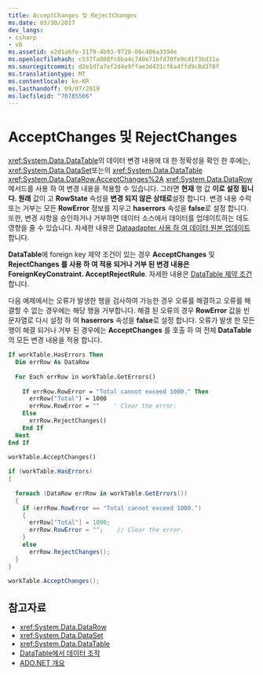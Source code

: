 ```yaml
---
title: AcceptChanges 및 RejectChanges
ms.date: 03/30/2017
dev_langs:
- csharp
- vb
ms.assetid: e2d1a6fe-31f9-4b83-9728-06c406a3394e
ms.openlocfilehash: c537fa808fc6ba4c740e71bfd70fe9cd1f3bd31a
ms.sourcegitcommit: d2e1dfa7ef2d4e9ffae3d431cf6a4ffd9c8d378f
ms.translationtype: MT
ms.contentlocale: ko-KR
ms.lasthandoff: 09/07/2019
ms.locfileid: "70785566"
---
```

# <a name="acceptchanges-and-rejectchanges"></a>AcceptChanges 및 RejectChanges
<xref:System.Data.DataTable>의 데이터 변경 내용에 대 한 정확성을 확인 한 후에는, <xref:System.Data.DataSet>또는의 <xref:System.Data.DataTable> <xref:System.Data.DataRow.AcceptChanges%2A> <xref:System.Data.DataRow>메서드를 사용 하 여 변경 내용을 적용할 수 있습니다. 그러면 **현재** 행 값 **이로 설정 됩니다. 원래** 값이 고 **RowState** 속성을 **변경 되지 않은 상태로**설정 합니다. 변경 내용 수락 또는 거부는 모든 **RowError** 정보를 지우고 **haserrors** 속성을 **false**로 설정 합니다. 또한, 변경 사항을 승인하거나 거부하면 데이터 소스에서 데이터를 업데이트하는 데도 영향을 줄 수 있습니다. 자세한 내용은 [Dataadapter 사용 하 여 데이터 원본 업데이트](../updating-data-sources-with-dataadapters.md)합니다.  
  
 **DataTable**에 foreign key 제약 조건이 있는 경우 **AcceptChanges** 및 **RejectChanges** **를 사용 하 여 적용 되거나 거부 된 변경 내용은 ForeignKeyConstraint. AcceptRejectRule**. 자세한 내용은 [DataTable 제약 조건](datatable-constraints.md)합니다.  
  
 다음 예제에서는 오류가 발생한 행을 검사하여 가능한 경우 오류를 해결하고 오류를 해결할 수 없는 경우에는 해당 행을 거부합니다. 해결 된 오류의 경우 **RowError** 값을 빈 문자열로 다시 설정 하 여 **haserrors** 속성을 **false**로 설정 합니다. 오류가 발생 한 모든 행이 해결 되거나 거부 된 경우에는 **AcceptChanges** 를 호출 하 여 전체 **DataTable**의 모든 변경 내용을 적용 합니다.  
  
```vb  
If workTable.HasErrors Then  
  Dim errRow As DataRow  
  
  For Each errRow in workTable.GetErrors()  
  
    If errRow.RowError = "Total cannot exceed 1000." Then  
      errRow("Total") = 1000  
      errRow.RowError = ""    ' Clear the error.  
    Else  
      errRow.RejectChanges()  
    End If  
  Next  
End If  
  
workTable.AcceptChanges()  
```  
  
```csharp  
if (workTable.HasErrors)  
{  
  
  foreach (DataRow errRow in workTable.GetErrors())  
  {  
    if (errRow.RowError == "Total cannot exceed 1000.")  
    {  
      errRow["Total"] = 1000;  
      errRow.RowError = "";    // Clear the error.  
    }  
    else  
      errRow.RejectChanges();  
  }  
}  
  
workTable.AcceptChanges();  
```  
  
## <a name="see-also"></a>참고자료

- <xref:System.Data.DataRow>
- <xref:System.Data.DataSet>
- <xref:System.Data.DataTable>
- [DataTable에서 데이터 조작](manipulating-data-in-a-datatable.md)
- [ADO.NET 개요](../ado-net-overview.md)
